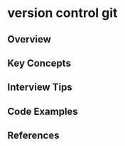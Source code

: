 # version control git

## Overview

## Key Concepts

## Interview Tips

## Code Examples

## References

